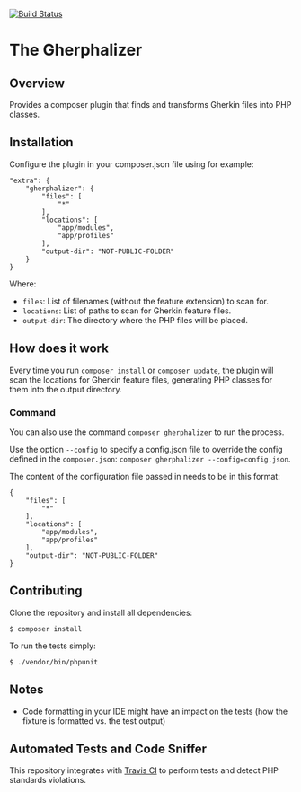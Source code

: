 [![Build Status](https://travis-ci.com/EdisonLabs/gherphalizer.svg?branch=master)](https://travis-ci.com/EdisonLabs/gherphalizer)

# The Gherphalizer

## Overview
Provides a composer plugin that finds and transforms Gherkin files into PHP classes.

## Installation

Configure the plugin in your composer.json file using for example:
```
"extra": {
    "gherphalizer": {
        "files": [
            "*"
        ],
        "locations": [
            "app/modules",
            "app/profiles"
        ],
        "output-dir": "NOT-PUBLIC-FOLDER"
    }
}
```
Where:
- `files`: List of filenames (without the feature extension) to scan for.
- `locations`: List of paths to scan for Gherkin feature files.
- `output-dir`: The directory where the PHP files will be placed.

## How does it work
Every time you run `composer install` or `composer update`, the plugin will scan the locations for Gherkin feature files, generating PHP classes for them into the output directory.

### Command
You can also use the command `composer gherphalizer` to run the process.

Use the option `--config` to specify a config.json file to override the config defined in the `composer.json`: `composer gherphalizer --config=config.json`.

The content of the configuration file passed in needs to be in this format:
```
{
    "files": [
        "*"
    ],
    "locations": [
        "app/modules",
        "app/profiles"
    ],
    "output-dir": "NOT-PUBLIC-FOLDER"
}
```

## Contributing

Clone the repository and install all dependencies:

```
$ composer install
```

To run the tests simply:

```
$ ./vendor/bin/phpunit
```

## Notes

- Code formatting in your IDE might have an impact on the tests (how the fixture is formatted vs. the test output)

## Automated Tests and Code Sniffer
This repository integrates with [Travis CI](https://travis-ci.com/EdisonLabs/gherphalizer) to perform tests and detect PHP standards violations.
